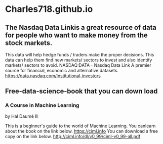 # Charles718.github.io

## The Nasdaq Data Linkis a great resource of data for people who want to make money from the stock markets. 
This data will help hedge funds / traders make the proper decisions. This data can help them find new markets/ sectors to invest and also identify markets/ sectors to avoid.
NASDAQ:DATA - Nasdaq Data Link A premier source for financial, economic and alternative datasets.
https://data.nasdaq.com/institutional-investors

## Free-data-science-book that you can down load
### A Course in Machine Learning
by Hal Daumé III

This is a beginner's guide to the world of Machine Learning. You canlearn about the book on the link below.
https://ciml.info
You can download a free copy on the link below.
http://ciml.info/dl/v0_99/ciml-v0_99-all.pdf


